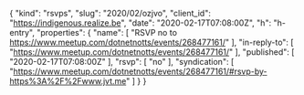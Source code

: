 {
  "kind": "rsvps",
  "slug": "2020/02/ozjvo",
  "client_id": "https://indigenous.realize.be",
  "date": "2020-02-17T07:08:00Z",
  "h": "h-entry",
  "properties": {
    "name": [
      "RSVP no to https://www.meetup.com/dotnetnotts/events/268477161/"
    ],
    "in-reply-to": [
      "https://www.meetup.com/dotnetnotts/events/268477161/"
    ],
    "published": [
      "2020-02-17T07:08:00Z"
    ],
    "rsvp": [
      "no"
    ],
    "syndication": [
      "https://www.meetup.com/dotnetnotts/events/268477161/#rsvp-by-https%3A%2F%2Fwww.jvt.me"
    ]
  }
}
